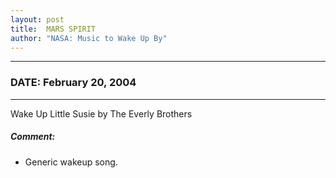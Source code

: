 ```yaml
---
layout: post
title:  MARS SPIRIT
author: "NASA: Music to Wake Up By"
---
```


----
### DATE: February 20, 2004
----
Wake Up Little Susie by The Everly Brothers

##### Comment:
* Generic wakeup song.
